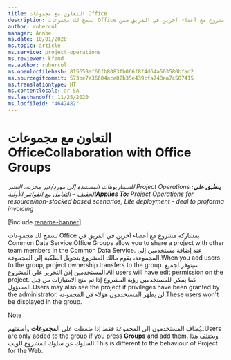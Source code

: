```yaml
---
title: التعاون مع مجموعات Office
description: تسمح لك مجموعات Office بمشاركة مشروع مع أعضاء آخرين في الفريق ضمن Common Data Service.
author: ruhercul
manager: Annbe
ms.date: 10/01/2020
ms.topic: article
ms.service: project-operations
ms.reviewer: kfend
ms.author: ruhercul
ms.openlocfilehash: 815658ef66fb8083fb066f8f4d64a503580bfad2
ms.sourcegitcommit: 573be7e36604ace82b35e439cfa748aa7c587415
ms.translationtype: HT
ms.contentlocale: ar-SA
ms.lasthandoff: 11/25/2020
ms.locfileid: "4642482"
---
```

# <a name="collaboration-with-office-groups"></a><span data-ttu-id="7c341-103">التعاون مع مجموعات Office</span><span class="sxs-lookup"><span data-stu-id="7c341-103">Collaboration with Office Groups</span></span>

<span data-ttu-id="7c341-104">_**ينطبق علي:** ‏‫Project Operations للسيناريوهات المستندة إلى مورد/غير مخزنة‬، ‏‫النشر الخفيف – التعامل مع الفواتير الأولية‬_</span><span class="sxs-lookup"><span data-stu-id="7c341-104">_**Applies To:** Project Operations for resource/non-stocked based scenarios, Lite deployment - deal to proforma invoicing_</span></span>

[!include [rename-banner](~/includes/cc-data-platform-banner.md)]

<span data-ttu-id="7c341-105">تسمح لك مجموعات Office بمشاركة مشروع مع أعضاء آخرين في الفريق في Common Data Service.</span><span class="sxs-lookup"><span data-stu-id="7c341-105">Office Groups allow you to share a project with other team members in the Common Data Service.</span></span> <span data-ttu-id="7c341-106">عند إضافة مستخدمين إلى المجموعة، يقوم مالك المشروع بتحويل الملكية إلى المجموعة.</span><span class="sxs-lookup"><span data-stu-id="7c341-106">When you add users to the group, project ownership transfers to the group.</span></span> <span data-ttu-id="7c341-107">سيتوفر لجميع المستخدمين إذن التحرير على المشروع.</span><span class="sxs-lookup"><span data-stu-id="7c341-107">All users will have edit permission on the project.</span></span> <span data-ttu-id="7c341-108">كما يمكن للمستخدمين رؤية المشروع إذا تم منح الامتيازات من قِبل المسؤول.</span><span class="sxs-lookup"><span data-stu-id="7c341-108">Users may also see the project if privileges have been granted by the administrator.</span></span> <span data-ttu-id="7c341-109">لن يظهر المستخدمون هؤلاء في المجموعة.</span><span class="sxs-lookup"><span data-stu-id="7c341-109">These users won't be displayed in the group.</span></span>

> [!NOTE] 
> <span data-ttu-id="7c341-110">يُضاف المستخدمون إلى المجموعة فقط إذا ضغطت على **المجموعات** وأضفتهم..</span><span class="sxs-lookup"><span data-stu-id="7c341-110">Users are only added to the group if you press **Groups** and add them.</span></span> <span data-ttu-id="7c341-111">ويختلف هذا السلوك عن سلوك المشروع للويب.</span><span class="sxs-lookup"><span data-stu-id="7c341-111">This is different to the behaviour of Project for the Web.</span></span> 

